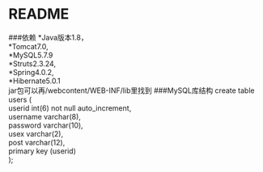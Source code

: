 README
====
###依赖
*Java版本1.8，<br>
*Tomcat7.0,<br>
*MySQL5.7.9<br>
*Struts2.3.24,<br>
*Spring4.0.2,<br>
*Hibernate5.0.1<br>
jar包可以再/webcontent/WEB-INF/lib里找到
###MySQL库结构
create table users (<br>
userid int(6) not null auto_increment,<br>
username varchar(8),<br>
password varchar(10),<br>
usex varchar(2),<br>
post varchar(12),<br>
primary key (userid)<br>
);
